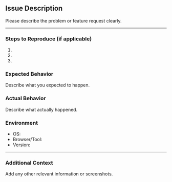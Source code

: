 ## Issue Description
Please describe the problem or feature request clearly.

---

### Steps to Reproduce (if applicable)
1. 
2. 
3. 

### Expected Behavior
Describe what you expected to happen.

### Actual Behavior
Describe what actually happened.

### Environment
- OS:
- Browser/Tool:
- Version:

---

### Additional Context
Add any other relevant information or screenshots.
